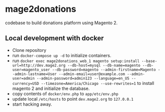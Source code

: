# mage2donations
codebase to build donations platform using Magento 2.

## Local development with docker
* Clone repository
* run `docker-compose up -d` to initialize containers.
* run `docker exec mage2donations_web_1 magento setup:install --base-url=http://dev.mage2.org --db-host=mysql --db-name=magento --db-user=magento_user --db-password=magento --admin-firstname=Magento --admin-lastname=User --admin-email=user@example.com --admin-user=admin --admin-password=admin123 --language=en_US --currency=USD --timezone=America/Chicago --use-rewrites=1` to install magento 2 and initialize the database.
* copy contents of `docker/env.php` to `app/etc/env.php`
* update local `/etc/hosts` to point `dev.mage2.org` to `127.0.0.1`
* start hacking away.

